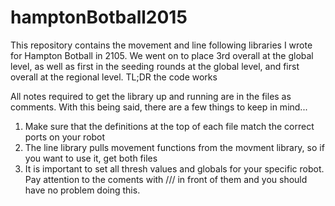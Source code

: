 # hamptonBotball2015
This repository contains the movement and line following libraries I wrote for Hampton Botball in 2105. We went on to place 3rd overall at the global level, as well as first in the seeding rounds at the global level, and first overall at the regional level.
TL;DR the code works 

All notes required to get the library up and running are in the files as comments.
With this being said, there are a few things to keep in mind...
1) Make sure that the definitions at the top of each file match the correct ports on your robot
2) The line library pulls movement functions from the movment library, so if you want to use it, get both files
3) It is important to set all thresh values and globals for your specific robot. Pay attention to the coments with /// in front of them and you should have no problem doing this.
